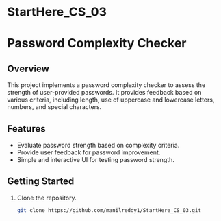 # StartHere_CS_03

# Password Complexity Checker

## Overview
This project implements a password complexity checker to assess the strength of user-provided passwords. It provides feedback based on various criteria, including length, use of uppercase and lowercase letters, numbers, and special characters.

## Features
- Evaluate password strength based on complexity criteria.
- Provide user feedback for password improvement.
- Simple and interactive UI for testing password strength.

## Getting Started
1. Clone the repository.
   ```bash
   git clone https://github.com/manilreddy1/StartHere_CS_03.git
